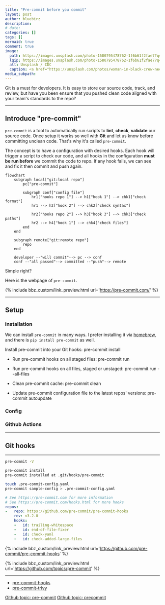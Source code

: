 ```yaml
---
title: "Pre-commit before you commit"
layout: post
author: bluebirz
description:
# date: 
categories: []
tags: []
mermaid: true
comment: true
image:
  path: https://images.unsplash.com/photo-1580795478762-1f6b61f2fae7?q=80&w=1470&auto=format&fit=crop&ixlib=rb-4.1.0&ixid=M3wxMjA3fDB8MHxwaG90by1wYWdlfHx8fGVufDB8fHx8fA%3D%3D
  lqip: https://images.unsplash.com/photo-1580795478762-1f6b61f2fae7?q=10&w=1470&auto=format&fit=crop&ixlib=rb-4.1.0&ixid=M3wxMjA3fDB8MHxwaG90by1wYWdlfHx8fGVufDB8fHx8fA%3D%3D
  alt: Unsplash / CDC
  caption: <a href="https://unsplash.com/photos/woman-in-black-crew-neck-t-shirt-standing-beside-woman-in-white-t-shirt-CMhVRKI6vSY">Unsplash / CDC</a>
media_subpath: 
---
```


Git is a must for developers. It is easy to store our source code, track, and review, but have you been ensure that you pushed clean code aligned with your team's standards to the repo?

---

## Introduce "pre-commit"

`pre-commit` is a tool to automatically run scripts to **lint**, **check**, **validate** our source code. Once setup it works so well with **Git** and let us know before committing unclean code. That's why it's called `pre-commit`.

The concept is to have a configuration with desired hooks. Each hook will trigger a script to check our code, and all hooks in the configuration **must be run before** we commit the code to repo. If any hook fails, we can see and fix it then commit and push again.

```mermaid
flowchart 
    subgraph local["git:local repo"]
        pc["pre-commit"]

        subgraph conf["config file"]
            hr1["hooks repo 1"] --> h1["hook 1"] --> chk1["check format"]
            hr1 --> h2["hook 2"] --> chk2["check syntax"]

            hr2["hooks repo 2"] --> h3["hook 3"] --> chk3["check paths"]
            hr2 --> h4["hook 1"] --> chk4["check files"]
        end
    end

    subgraph remote["git:remote repo"]
        repo
    end

    developer --"will commit"--> pc --> conf
    conf --"all passed"--> committed --"push"--> remote
```

Simple right?

Here is the webpage of `pre-commit`.

{% include bbz_custom/link_preview.html url='<https://pre-commit.com/>' %}

---

## Setup

### installation

We can install `pre-commit` in many ways. I prefer installing it via [homebrew](https://formulae.brew.sh/formula/pre-commit), and there is `pip install pre-commit` as well.

 Install pre-commit into your Git hooks:
    pre-commit install

- Run pre-commit hooks on all staged files:
    pre-commit run

- Run pre-commit hooks on all files, staged or unstaged:
    pre-commit run --all-files

- Clean pre-commit cache:
    pre-commit clean

- Update pre-commit configuration file to the latest repos' versions:
    pre-commit autoupdate

### Config

### Github Actions

---

## Git hooks

---

```sh
pre-commit -V
```

```sh
pre-commit install
pre-commit installed at .git/hooks/pre-commit

```

```sh
touch .pre-commit-config.yaml
pre-commit sample-config > .pre-commit-config.yaml
```

```yaml
# See https://pre-commit.com for more information
# See https://pre-commit.com/hooks.html for more hooks
repos:
-   repo: https://github.com/pre-commit/pre-commit-hooks
    rev: v3.2.0
    hooks:
    -   id: trailing-whitespace
    -   id: end-of-file-fixer
    -   id: check-yaml
    -   id: check-added-large-files
```

{% include bbz_custom/link_preview.html url='<https://github.com/pre-commit/pre-commit-hooks>' %}

{% include bbz_custom/link_preview.html url='<https://github.com/topics/pre-commit>' %}

---

- [pre-commit-hooks](https://github.com/pre-commit/pre-commit-hooks)
- [pre-commit-trivy](https://github.com/mxab/pre-commit-trivy)

[Github topic: pre-commit](https://github.com/pre-commit/pre-commit-hooks) [Github topic: precommit](https://github.com/topics/precommit)
